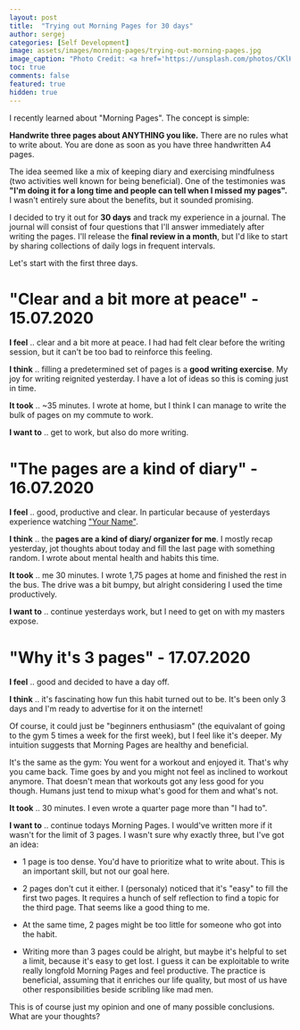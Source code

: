 ```yaml
---
layout: post
title:  "Trying out Morning Pages for 30 days"
author: sergej
categories: [Self Development]
image: assets/images/morning-pages/trying-out-morning-pages.jpg
image_caption: "Photo Credit: <a href='https://unsplash.com/photos/CKlHKtCJZKk' target='_blank'>Aaron Burden</a>"
toc: true
comments: false
featured: true
hidden: true
---
```


I recently learned about "Morning Pages".
The concept is simple:
>
**Handwrite three pages about ANYTHING you like.**
There are no rules what to write about.
You are done as soon as you have three handwritten A4 pages.

The idea seemed like a mix of keeping diary and exercising mindfulness (two activities well known for being beneficial).
One of the testimonies was **"I'm doing it for a long time and people can tell when I missed my pages".**
I wasn't entirely sure about the benefits, but it sounded promising.

I decided to try it out for **30 days** and track my experience in a journal.
The journal will consist of four questions that I'll answer immediately after writing the pages. 
I'll release the **final review in a month**, but I'd like to start by sharing collections of daily logs in frequent intervals.

Let's start with the first three days.

# "Clear and a bit more at peace" - 15.07.2020
**I feel** .. clear and a bit more at peace.
I had had felt clear before the writing session, but it can't be too bad to reinforce this feeling.

**I think** .. filling a predetermined set of pages is a **good writing exercise**. 
My joy for writing reignited yesterday.
I have a lot of ideas so this is coming just in time.

**It took** .. ~35 minutes.
I wrote at home, but I think I can manage to write the bulk of pages on my commute to work.

**I want to** .. get to work, but also do more writing.

# "The pages are a kind of diary" - 16.07.2020
**I feel** .. good, productive and clear.
In particular because of yesterdays experience watching ["Your Name"](/blog/your-name-review).

**I think** .. the **pages are a kind of diary/ organizer for me**.
I mostly recap yesterday, jot thoughts about today and fill the last page with something random.
I wrote about mental health and habits this time.

**It took**  .. me 30 minutes.
I wrote 1,75 pages at home and finished the rest in the bus.
The drive was a bit bumpy, but alright considering I used the time productively.

**I want to** .. continue yesterdays work, but I need to get on with my masters expose.

# "Why it's 3 pages" - 17.07.2020
**I feel** .. good and decided to have a day off.

**I think** .. it's fascinating how fun this habit turned out to be.
It's been only 3 days and I'm ready to advertise for it on the internet!

Of course, it could just be "beginners enthusiasm" (the equivalant of going to the gym 5 times a week for the first week), but I feel like it's deeper.
My intuition suggests that Morning Pages are healthy and beneficial.

It's the same as the gym:
You went for a workout and enjoyed it.
That's why you came back.
Time goes by and you might not feel as inclined to workout anymore.
That doesn't mean that workouts got any less good for you though.
Humans just tend to mixup what's good for them and what's not.

**It took** .. 30 minutes.
I even wrote a quarter page more than "I had to".

**I want to** .. continue todays Morning Pages. 
I would've written more if it wasn't for the limit of 3 pages.
I wasn't sure why exactly three, but I've got an idea:

- 1 page is too dense.
You'd have to prioritize what to write about.
This is an important skill, but not our goal here.

- 2 pages don't cut it either.
I (personaly) noticed that it's "easy" to fill the first two pages.
It requires a hunch of self reflection to find a topic for the third page.
That seems like a good thing to me.

- At the same time, 2 pages might be too little for someone who got into the habit.

- Writing more than 3 pages could be alright, but maybe it's helpful to set a limit, because it's easy to get lost.
I guess it can be exploitable to write really longfold Morning Pages and feel productive.
The practice is beneficial, assuming that it enriches our life quality, but most of us have other responsibilities beside scribling like mad men.

This is of course just my opinion and one of many possible conclusions.
What are your thoughts?